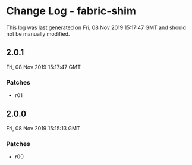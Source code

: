 # Change Log - fabric-shim

This log was last generated on Fri, 08 Nov 2019 15:17:47 GMT and should not be manually modified.

## 2.0.1
Fri, 08 Nov 2019 15:17:47 GMT

### Patches

- r01

## 2.0.0
Fri, 08 Nov 2019 15:15:13 GMT

### Patches

- r00

